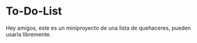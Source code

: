 # To-Do-List

Hey amigos, este es un miniproyecto de una lista de quehaceres, pueden usarla libremente.

